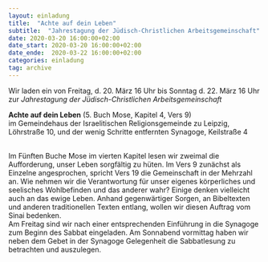```yaml
---
layout: einladung
title:  "Achte auf dein Leben"
subtitle:  "Jahrestagung der Jüdisch-Christlichen Arbeitsgemeinschaft"
date: 2020-03-20 16:00:00+02:00
date_start: 2020-03-20 16:00:00+02:00
date_ende:  2020-03-22 16:00:00+02:00
categories: einladung
tag: archive
---
```


Wir laden ein
von Freitag, d. 20. März 16 Uhr bis Sonntag d. 22. März 16 Uhr
zur *Jahrestagung der Jüdisch-Christlichen Arbeitsgemeinschaft*

**Achte auf dein Leben** (5. Buch Mose, Kapitel 4, Vers 9)
<br>
im Gemeindehaus der Israelitischen Religionsgemeinde zu Leipzig, Löhrstraße 10, und der wenig Schritte entfernten Synagoge, Keilstraße 4

<br>
Im Fünften Buche Mose im vierten Kapitel lesen wir zweimal die Aufforderung,
unser Leben sorgfältig zu hüten.
Im Vers 9 zunächst als Einzelne angesprochen, spricht Vers 19 die Gemeinschaft in der Mehrzahl an.
Wie nehmen wir die Verantwortung für unser eigenes körperliches und seelisches Wohlbefinden und das anderer wahr?
Einige denken vielleicht auch an das ewige Leben.
Anhand gegenwärtiger Sorgen, an Bibeltexten und anderen traditionellen Texten entlang, wollen wir diesen Auftrag vom Sinai bedenken.
<br>
Am Freitag sind wir nach einer entsprechenden Einführung in die Synagoge zum Beginn des Sabbat eingeladen.
Am Sonnabend vormittag haben wir neben dem Gebet in der Synagoge Gelegenheit die Sabbatlesung zu betrachten und auszulegen.
